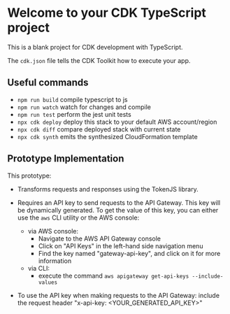 # Welcome to your CDK TypeScript project

This is a blank project for CDK development with TypeScript.

The `cdk.json` file tells the CDK Toolkit how to execute your app.

## Useful commands

* `npm run build`   compile typescript to js
* `npm run watch`   watch for changes and compile
* `npm run test`    perform the jest unit tests
* `npx cdk deploy`  deploy this stack to your default AWS account/region
* `npx cdk diff`    compare deployed stack with current state
* `npx cdk synth`   emits the synthesized CloudFormation template

## Prototype Implementation

This prototype:
- Transforms requests and responses using the TokenJS library.

- Requires an API key to send requests to the API Gateway. This key will be dynamically
generated. To get the value of this key, you can either use the `aws` CLI utility
or the AWS console:
  - via AWS console:
    - Navigate to the AWS API Gateway console
    - Click on "API Keys" in the left-hand side navigation menu
    - Find the key named "gateway-api-key", and click on it for more information
  - via CLI:
    - execute the command `aws apigateway get-api-keys --include-values`
- To use the API key when making requests to the API Gateway: include the request
header "x-api-key: <YOUR_GENERATED_API_KEY>"